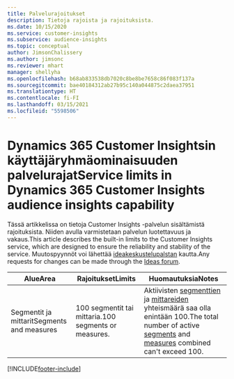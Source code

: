 ```yaml
---
title: Palvelurajoitukset
description: Tietoja rajoista ja rajoituksista.
ms.date: 10/15/2020
ms.service: customer-insights
ms.subservice: audience-insights
ms.topic: conceptual
author: JimsonChalissery
ms.author: jimsonc
ms.reviewer: mhart
manager: shellyha
ms.openlocfilehash: b68ab833538db7020c8be8be7658c86f083f137a
ms.sourcegitcommit: bae40184312ab27b95c140a044875c2daea37951
ms.translationtype: HT
ms.contentlocale: fi-FI
ms.lasthandoff: 03/15/2021
ms.locfileid: "5598506"
---
```

# <a name="service-limits-in-dynamics-365-customer-insights-audience-insights-capability"></a><span data-ttu-id="07330-103">Dynamics 365 Customer Insightsin käyttäjäryhmäominaisuuden palvelurajat</span><span class="sxs-lookup"><span data-stu-id="07330-103">Service limits in Dynamics 365 Customer Insights audience insights capability</span></span>

<span data-ttu-id="07330-104">Tässä artikkelissa on tietoja Customer Insights -palvelun sisältämistä rajoituksista. Niiden avulla varmistetaan palvelun luotettavuus ja vakaus.</span><span class="sxs-lookup"><span data-stu-id="07330-104">This article describes the built-in limits to the Customer Insights service, which are designed to ensure the reliability and stability of the service.</span></span> <span data-ttu-id="07330-105">Muutospyynnöt voi lähettää [ideakeskustelupalstan](https://go.microsoft.com/fwlink/?linkid=2074172) kautta.</span><span class="sxs-lookup"><span data-stu-id="07330-105">Any requests for changes can be made through the [Ideas forum](https://go.microsoft.com/fwlink/?linkid=2074172).</span></span> 
 
| <span data-ttu-id="07330-106">Alue</span><span class="sxs-lookup"><span data-stu-id="07330-106">Area</span></span>  | <span data-ttu-id="07330-107">Rajoitukset</span><span class="sxs-lookup"><span data-stu-id="07330-107">Limits</span></span>  | <span data-ttu-id="07330-108">Huomautuksia</span><span class="sxs-lookup"><span data-stu-id="07330-108">Notes</span></span> |
|-------------|---------------------------------------------------------------------|---------------------------------------------------------------------|
| <span data-ttu-id="07330-109">Segmentit ja mittarit</span><span class="sxs-lookup"><span data-stu-id="07330-109">Segments and measures</span></span> | <span data-ttu-id="07330-110">100 segmentit tai mittaria.</span><span class="sxs-lookup"><span data-stu-id="07330-110">100 segments or measures.</span></span> | <span data-ttu-id="07330-111">Aktiivisten [segmenttien](segments.md) ja [mittareiden](measures.md) yhteismäärä saa olla enintään 100.</span><span class="sxs-lookup"><span data-stu-id="07330-111">The total number of active [segments](segments.md) and [measures](measures.md) combined can't exceed 100.</span></span>  |


[!INCLUDE[footer-include](../includes/footer-banner.md)]